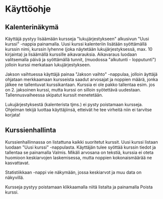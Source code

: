# Käyttöohje

## Kalenterinäkymä

Käyttäjä pystyy lisäämään kursseja "lukujärjestykseen" alkusivun "Uusi kurssi" -nappia painamalla. Uusi kurssi kalenteriin lisätään syöttämällä kurssin nimi, kurssin lyhenne (joka näytetään lukujärjestyksessä, max. 10 kirjainta) ja lisäämällä kurssille aikavarauksia. Aikavaraus luodaan valitsemalla päivä ja syöttämällä tunnit, (muodossa "alkutunti - lopputunti") jolloin kurssi merkataan lukujärjestykseen. 

Jakson vaihtuessa käyttäjä painaa "Jakson vaihto" -nappulaa, jolloin äyttäjä ohjataan merkkaamaan kursseista saadut arvosajat ja noppien määrä, jonka jälkee ne tallentuvat kurssikantaan. Kurssia ei ole pakko tallentaa esim. jos on 2. jaksoinen kurssi, mutta kurssi on silloin syötettävä uudestaan. Tallennusvaiheessa skipatut kurssit menetetään.

Lukujärjestyksestä (kalenterista tjms.) ei pysty poistamaan kursseja. Ohjelman tekijä luottaa käyttäjiinsä, etteivät he tee virheitä niin ei tarvitse korjata!

## Kurssienhallinta

Kurssienhallinnassa on listattuna kaikki suoritetut kurssit. 
Uusi kurssi listaan luodaan "Uusi kurssi" -nappulasta. Käyttäjän tulee syöttää kurssin tiedot ja tallentaa se painamalla Valmis. Mikäli arvosana on tekstiä, kurssia ei oteta huomioon keskiarvojen laskemisessa, mutta noppien kokonaismäärää ne kasvattavat. 

Statistiikkaan -nappi vie näkymään, jossa keskiarvot ja muu data on näkyvillä.

Kursseja pystyy poistamaan klikkaamalla niitä listalta ja painamalla Poista kurssi.
